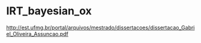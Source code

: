 # IRT_bayesian_ox
http://est.ufmg.br/portal/arquivos/mestrado/dissertacoes/dissertacao_Gabriel_Oliveira_Assuncao.pdf

